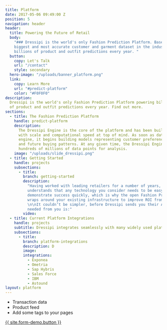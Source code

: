 ```yaml
---
title: Platform
date: 2017-05-06 09:49:00 Z
position: 5
navigation: header
header:
  title: Powering the Future of Retail
  body:
    "### Dressipi is the world's only Fashion Prediction Platform. Based on the
    biggest and most accurate customer and garment dataset in the industry, we power
    billions of product and outfit predictions every year. "
  button:
    copy: Let's Talk
    url: "/contact"
    style: secondary
  hero-image: "/uploads/banner_platform.png"
  link:
    copy: Learn More
    url: "#predict-platform"
    color: "#F0F0F0"
description:
  Dressipi is the world's only Fashion Prediction Platform powering billions
  of product and outfit predictions every year. Find out more.
sections:
  - title: The Fashion Prediction Platform
    handle: predict-platform
    description:
      The Dressipi Engine is the core of the platform and has been built
      with scale and computational speed at top of mind. As soon as data enters the
      engine, it begins building models representing customer preferences, behaviour,
      and future buying patterns. At any given time, the Dressipi Engine can process
      hundreds of millions of data points for analysis.
    image: "/uploads/slide_dressipi.png"
  - title: Getting Started
    handle: projects
    subsections:
      - title:
        branch: getting-started
        description:
          "Having worked with leading retailers for a number of years, Dressipi
          understands that any technology you consider needs to be easy to implement and
          demonstrate success quickly, which is why the open Fashion Prediction Platform
          wraps around your existing infrastructure to improve ROI from all platforms.
          \n\nIt couldn’t be simpler, before Dressipi sends you their API’s, all that’s
          needed from you is:"
        video:
  - title: Current Platform Integrations
    handle: projects
    subtitle: Dressipi integrates seamlessly with many widely used platforms.
    subsections:
      - title:
        branch: platform-integrations
        description: D
        image:
        integrations:
          - Exponea
          - Ometria
          - Sap Hybris
          - Sales Force
          - IBM
          - Astound
layout: platform
---
```


<div class="ul-div"><ul><li>Transaction data</li><li> Product feed</li><li> Add some tags to your pages</li></ul></div>
<a href="/contact" class="button button--large button-primary center" title="">{{ site.form-demo.button }}</a>
